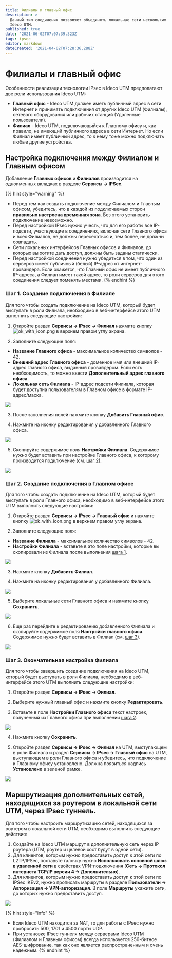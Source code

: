 ```yaml
---
title: Филиалы и главный офис
description: >-
  Данный тип соединения позволяет объединять локальные сети нескольких серверов
  Ideco UTM.
published: true
date: '2021-06-02T07:07:39.323Z'
tags: ipsec
editor: markdown
dateCreated: '2021-04-02T07:28:36.288Z'
---
```


# Филиалы и главный офис

Особенности реализации технологии IPsec в Ideco UTM предполагают две роли использования Ideco UTM:

* **Главный офис** - Ideco UTM должен иметь публичный адрес в сети Интернет и принимать подключения от других Ideco UTM \(Филиалы\), сетевого оборудования или рабочих станций \(Удаленные пользователи\).
* **Филиал** - Ideco UTM, подключающийся к Главному офису и, как правило, не имеющий публичного адреса в сети Интернет. Но если Филиал имеет публичный адрес, то к нему тоже можно подключать любые другие устройства.

## Настройка подключения между Филиалом и Главным офисом

Добавление **Главных офисов** и **Филиалов** производится на одноименных вкладках в разделе **Сервисы -&gt; IPSec**.

{% hint style="warning" %}
* Перед тем как создать подключение между Филиалом и Главным офисом, убедитесь, что в каждой из подключаемых сторон **правильно настроена временная зона**. Без этого установить подключение невозможно.
* Перед настройкой IPsec нужно учесть, что для его работы все IP-подсети, участвующие в соединениях, включая сети Главного офиса и всех Филиалов, не должны пересекаться и, тем более, не должны совпадать.
* Сети локальных интерфейсов Главных офисов и Филиалов, до которых вы хотите дать доступ, должны быть заданы статически.
* Перед настройкой соединения нужно убедиться в том, что один из серверов имеет публичный \(белый\) IP-адрес от интернет-провайдера. Если окажется, что Главный офис не имеет публичного IP-адреса, а Филиал имеет такой адрес, то роли серверов для этого соединения следует поменять местами.
{% endhint %}

### Шаг 1. Создание подключения в Филиале

Для того чтобы создать подключение на Ideco UTM, который будет выступать в роли Филиала, необходимо в веб-интерфейсе этого UTM выполнить следующие настройки:

1. Откройте раздел **Сервисы -&gt; IPsec -&gt; Филиал** нажмите кнопку ![ok\_with\_icon.png](../../../../../.gitbook/assets/ok_with_icon%20%283%29%20%283%29%20%283%29%20%286%29%20%286%29%20%285%29%20%281%29.png) в верхнем правом углу экрана.

2. Заполните следующие поля:

* **Название Главного офиса** - максимальное количество символов - 42.
* **Внешний адрес Главного офиса** - доменное имя или внешний IP-адрес главного офиса, выданный провайдером. Если есть необходимость, то можно ввести **Дополнительный адрес главного офиса**.
* **Локальная сеть Филиала** - IP-адрес подсети Филиала, которая будет доступна пользователям в Главном офисе в формате IP-адрес/маска.

![](../../../../../.gitbook/assets/ipsec-step1.png)

3. После заполнения полей нажмите кнопку **Добавить Главный офис**.

4. Нажмите на иконку редактирования у добавленного Главного офиса. 

![](../../../../../.gitbook/assets/ipsec-step2.png)

5. Скопируйте содержимое поля **Настройки Филиала**. Содержимое нужно будет вставить при настройке Главного офиса, к которому производится подключение \(см. [шаг 2](branch-office-and-main-office.md#shag-2-sozdanie-podklyucheniya-v-glavnom-ofise)\).

![](../../../../../.gitbook/assets/ipsec-step3.png)

### Шаг 2. Создание подключения в Главном офисе

Для того чтобы создать подключение на Ideco UTM, который будет выступать в роли Главного офиса, необходимо в веб-интерфейсе этого UTM выполнить следующие настройки:

1. Откройте раздел **Сервисы -&gt; IPsec -&gt; Главный офис** и нажмите кнопку ![ok\_with\_icon.png](../../../../../.gitbook/assets/ok_with_icon%20%283%29%20%283%29%20%283%29%20%286%29%20%286%29%20%285%29%20%286%29.png) в верхнем правом углу экрана.

2. Заполните следующие поля:

* **Название Филиала** - максимальное количество символов - 42.
* **Настройки Филиала** - вставьте в это поле настройки, которые вы скопировали из Филиала после выполнения [шага 1](branch-office-and-main-office.md#shag-1-sozdanie-podklyucheniya-v-filiale).

![](../../../../../.gitbook/assets/ipsec-step4.png)

3. Нажмите кнопку **Добавить Филиал**.

4. Нажмите на иконку редактирования у добавленного Филиала.

![](../../../../../.gitbook/assets/ipsec-step5.png)

5. Выберите локальные сети Главного офиса и нажмите кнопку **Сохранить**.

![](../../../../../.gitbook/assets/ipsec-step6.png)

6. Еще раз перейдите к редактированию добавленного Филиала и скопируйте содержимое поля **Настройки главного офиса**. Содержимое нужно будет вставить в Филиал \(см. [шаг 3](branch-office-and-main-office.md#shag-3-okonchatelnaya-nastroika-filiala)\).

![](../../../../../.gitbook/assets/ipsec-step7.png)

### Шаг 3. Окончательная настройка Филиала

Для того чтобы завершить создание подключения на Ideco UTM, который будет выступать в роли Филиала, необходимо в веб-интерфейсе этого UTM выполнить следующие настройки:

1. Откройте раздел **Сервисы -&gt; IPsec -&gt; Филиал**.

2. Выберите нужный главный офис и нажмите кнопку **Редактировать**.

3. Вставьте в поле **Настройки Главного офиса** текст настроек, полученный из Главного офиса при выполнении [шага 2](branch-office-and-main-office.md#shag-2-sozdanie-podklyucheniya-v-glavnom-ofise).

![](../../../../../.gitbook/assets/ipsec-step8.png)

4. Нажмите кнопку **Сохранить**.

5. Откройте раздел **Сервисы -&gt; IPsec -&gt; Филиал** на UTM, выступающем в роли Филиала и раздел **Сервисы -&gt; IPsec -&gt; Главный офис** на UTM, выступающем в роли Главного офиса и убедитесь, что подключение к Главному офису установлено. Должна появиться надпись **Установлено** в зеленой рамке.

![](../../../../../.gitbook/assets/ipsec-step9.png)

## Маршрутизация дополнительных сетей, находящихся за роутером в локальной сети UTM, через IPsec туннель.

Для того чтобы настроить маршрутизацию сетей, находящихся за роутером в локальной сети UTM, необходимо выполнить следующие действия:

1. Создайте на Ideco UTM маршрут в дополнительную сеть через IP роутера \(UTM, роутер и целевой хост будут в одной сети\).
2. Для клиентов, которым нужно предоставить доступ к этой сети по L2TP/IPSec, поставьте галочку нужно **Использовать основной шлюз в удаленной сети** в свойствах VPN-подключения \(**Сеть -&gt; Протокол интернета TCP/IP версии 4 -&gt; Дополнительно**\).
3. Для клиентов, которым нужно предоставить доступ к этой сети по IPSec IKEv2, нужно прописать маршруты в разделе **Пользователи -&gt; Авторизация -&gt; VPN-авторизация**. В поле **Маршруты** укажите сети, до которых нужно предоставить доступ.

![](../../../../../.gitbook/assets/ikev2-ipsec-auth.png)

{% hint style="info" %}
* Если Ideco UTM находится за NAT, то для работы с IPsec нужно пробросить 500, 1701 и 4500 порты UDP.
* При установке IPsec туннеля между серверами Ideco UTM \(Филиалом и Главным офисом\) всегда используется 256-битное AES-шифрование, так как оно является распространенным и очень надежным.
{% endhint %}

